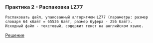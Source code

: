 ### Практика 2 - Распаковка LZ77
```
Распаковать файл, упакованный алгоритмом LZ77 (параметры: размер словаря 64 кбайт = 65536 байт, размер буфера - 256 байт).
Исходный файл - текстовый, содержит текст на английском языке.
```
[Решение](https://github.com/RodKingroo/Information_theory/tree/main/LZ77%20Unpacker)
